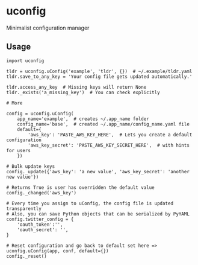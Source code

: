 # uconfig

Minimalist configuration manager

## Usage

    import uconfig

    tldr = uconfig.uConfig('example', 'tldr', {})  # ~/.example/tldr.yaml
    tldr.save_to_any_key = 'Your config file gets updated automatically.'

    tldr.access_any_key  # Missing keys will return None
    tldr._exists('a_missing_key')  # You can check explicitly

    # More

    config = uconfig.uConfig(
        app_name='example',  # creates ~/.app_name folder
        config_name='base',  # created ~/.app_name/config_name.yaml file
        default={
            'aws_key': 'PASTE_AWS_KEY_HERE',  # Lets you create a default configuration
            'aws_key_secret': 'PASTE_AWS_KEY_SECRET_HERE',  # with hints for users
        })

    # Bulk update keys
    config._update({'aws_key': 'a new value', 'aws_key_secret': 'another new value'})

    # Returns True is user has overridden the default value
    config._changed('aws_key')

    # Every time you assign to uConfig, the config file is updated transparently
    # Also, you can save Python objects that can be serialized by PyYAML
    config.twitter_config = {
        'oauth_token':'',
        'oauth_secret': '',
    }

    # Reset configuration and go back to default set here => uconfig.uConfig(app, conf, default={})
    config._reset()

